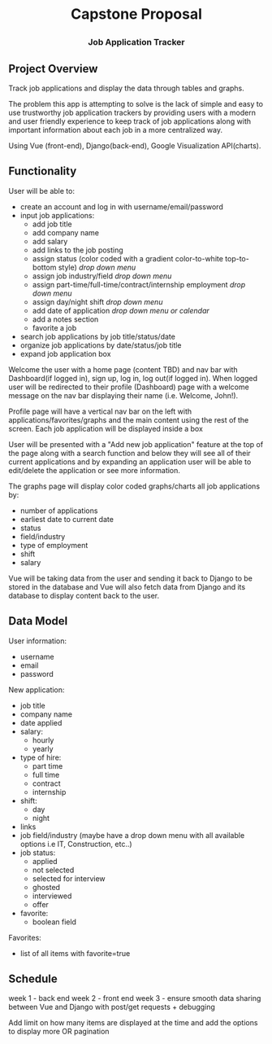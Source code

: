 # <p style="text-align: center;">Capstone Proposal</p>

### **<p style="text-align: center;">Job Application Tracker</p>**



## Project Overview
Track job applications and display the data through tables and graphs. 

The problem this app is attempting to solve is the lack of simple and easy to use trustworthy job application trackers by providing users with a modern and user friendly experience to keep track of job applications along with important information about each job in a more centralized way. 

Using Vue (front-end), Django(back-end), Google Visualization API(charts).

## Functionality
User will be able to:
- create an account and log in with username/email/password 
- input job applications:
  - add job title
  - add company name
  - add salary
  - add links to the job posting
  - assign status (color coded with a gradient color-to-white top-to-bottom style) *drop down menu*
  - assign job industry/field *drop down menu*
  - assign part-time/full-time/contract/internship employment *drop down menu*
  - assign day/night shift *drop down menu*
  - add date of application *drop down menu or calendar*
  - add a notes section
  - favorite a job
- search job applications by job title/status/date
- organize job applications by date/status/job title
- expand job application box

Welcome the user with a home page (content TBD) and nav bar with Dashboard(if logged  in), sign up, log in, log out(if logged in). When logged user will be redirected to their profile (Dashboard) page with a welcome message on the nav bar displaying their name (i.e. Welcome, John!).

Profile page will have a vertical nav bar on the left with applications/favorites/graphs and the main content using the rest of the screen. Each job application will be displayed inside a box

User will be presented with a "Add new job application" feature at the top of the page along with a search function and below they will see all of their current applications and by expanding an application user will be able to edit/delete the application or see more information.

The graphs page will display color coded graphs/charts all job applications by:
- number of applications
- earliest date to current date
- status
- field/industry
- type of employment
- shift
- salary


Vue will be taking data from the user and sending it back to Django to be stored in the database and Vue will also fetch data from Django and its database to display content back to the user.

## Data Model
User information:
- username
- email
- password


New application:
- job title
- company name
- date applied
- salary:
  - hourly
  - yearly
- type of hire:
  - part time
  - full time
  - contract
  - internship
- shift:
  - day
  - night
- links
- job field/industry (maybe have a drop down menu with all available options i.e IT, Construction, etc..)
- job status:
  - applied
  - not selected
  - selected for interview
  - ghosted
  - interviewed
  - offer
- favorite: 
  - boolean field

Favorites:
- list of all items with favorite=true



## Schedule
week 1 - back end
week 2 - front end
week 3 - ensure smooth data sharing between Vue and Django with post/get requests + debugging


Add limit on how many items are displayed at the time and add the options to display more OR pagination

